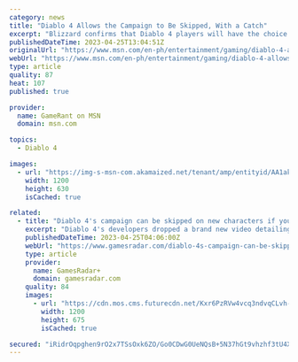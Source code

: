 ```yaml
---
category: news
title: "Diablo 4 Allows the Campaign to Be Skipped, With a Catch"
excerpt: "Blizzard confirms that Diablo 4 players will have the choice to skip the ARPG's campaign if they want to, but there's a catch."
publishedDateTime: 2023-04-25T13:04:51Z
originalUrl: "https://www.msn.com/en-ph/entertainment/gaming/diablo-4-allows-the-campaign-to-be-skipped-with-a-catch/ar-AA1al0qk"
webUrl: "https://www.msn.com/en-ph/entertainment/gaming/diablo-4-allows-the-campaign-to-be-skipped-with-a-catch/ar-AA1al0qk"
type: article
quality: 87
heat: 107
published: true

provider:
  name: GameRant on MSN
  domain: msn.com

topics:
  - Diablo 4

images:
  - url: "https://img-s-msn-com.akamaized.net/tenant/amp/entityid/AA1akVap.img?h=630&w=1200&m=6&q=60&o=t&l=f&f=jpg"
    width: 1200
    height: 630
    isCached: true

related:
  - title: "Diablo 4's campaign can be skipped on new characters if you've beaten it once"
    excerpt: "Diablo 4's developers dropped a brand new video detailing its class details. One detail picked up by fans is that a 'Skip Campaign' option was shown in a character menu, leading to speculation that players could skip Diablo 4's entire campaign if they wan"
    publishedDateTime: 2023-04-25T04:06:00Z
    webUrl: "https://www.gamesradar.com/diablo-4s-campaign-can-be-skipped-on-new-characters-if-youve-beaten-it-once/"
    type: article
    provider:
      name: GamesRadar+
      domain: gamesradar.com
    quality: 84
    images:
      - url: "https://cdn.mos.cms.futurecdn.net/Kxr6PzRVw4vcq3ndvqCLvh-1200-80.jpg"
        width: 1200
        height: 675
        isCached: true

secured: "iRidrOqpghen9rO2x7TSsOxk6ZO/Go0CDwG0UeNQsB+5N37hGt9vhzhf3tU4XxASOr68yD/4HwIpeprnUjbc7EclKAU5Rdt3VLZpYC5YK0FURVfhmpW4sA8atZ6XBf2fHryJZudlcvhh2NGnQoHINSbQSeHzM+7sSCvFI4RdMvIwhpRKlAajEiaMtsWVyhrTSy5tb0po4Uuhb3eClzWiRM6gQJ+kbvM1CiQViM7bQ9MVFLRw7QlQHry+bGaqr1TadYNtfvjdnESPqZzzx9rKzC2rtie1hGx+stq4Ul4GelOvjlVIHXPPPuCW89c5M6m/e8S39M9wBeAghfR+jo8ie096BzebsOnsjVnOgUX+Tww=;kaYRKHwaH11Cjh1jefvM3g=="
---
```


